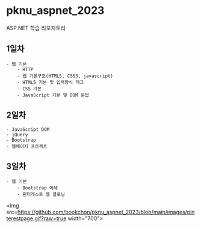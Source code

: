 # pknu_aspnet_2023
ASP.NET 학습 리포지토리

## 1일차
	- 웹 기본
		- HTTP
		- 웹 기본구조(HTML5, CSS3, javascript)
		- HTML5 기본 및 입력양식 태그
		- CSS 기본
		- JavaScript 기본 및 DOM 문법

## 2일차
	- JavaScript DOM
	- jQuery
	- Bootstrap
	- 웹페이지 프로젝트
	
## 3일차
	- 웹 기본
		- Bootstrap 예제
		- 핀터레스트 웹 클로닝
		

<img src=https://github.com/bookchon/pknu_aspnet_2023/blob/main/images/pinterestpage.gif?raw=true width="700">